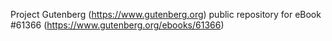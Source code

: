 Project Gutenberg (https://www.gutenberg.org) public repository for eBook #61366 (https://www.gutenberg.org/ebooks/61366)

